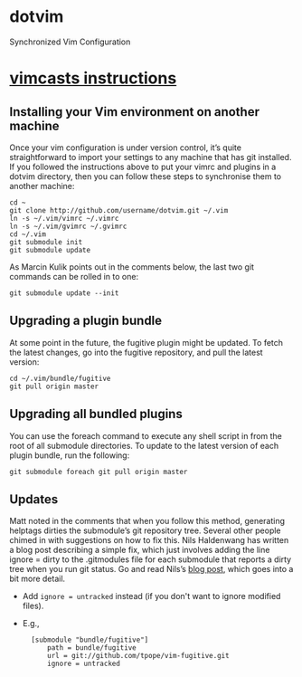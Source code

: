 # dotvim
Synchronized Vim Configuration

# [vimcasts instructions](http://vimcasts.org/episodes/synchronizing-plugins-with-git-submodules-and-pathogen/)
## Installing your Vim environment on another machine
Once your vim configuration is under version control, it’s quite straightforward to import your settings to any machine that has git installed. If you followed the instructions above to put your vimrc and plugins in a dotvim directory, then you can follow these steps to synchronise them to another machine:

    cd ~
    git clone http://github.com/username/dotvim.git ~/.vim
    ln -s ~/.vim/vimrc ~/.vimrc
    ln -s ~/.vim/gvimrc ~/.gvimrc
    cd ~/.vim
    git submodule init
    git submodule update

As Marcin Kulik points out in the comments below, the last two git commands can be rolled in to one:

    git submodule update --init

## Upgrading a plugin bundle
At some point in the future, the fugitive plugin might be updated. To fetch the latest changes, go into the fugitive repository, and pull the latest version:

    cd ~/.vim/bundle/fugitive
    git pull origin master

## Upgrading all bundled plugins
You can use the foreach command to execute any shell script in from the root of all submodule directories. To update to the latest version of each plugin bundle, run the following:

    git submodule foreach git pull origin master

## Updates
Matt noted in the comments that when you follow this method, generating helptags dirties the submodule’s git repository tree. Several other people chimed in with suggestions on how to fix this. Nils Haldenwang has written a blog post describing a simple fix, which just involves adding the line ignore = dirty to the .gitmodules file for each submodule that reports a dirty tree when you run git status. Go and read Nils’s [blog post](http://www.nils-haldenwang.de/frameworks-and-tools/git/how-to-ignore-changes-in-git-submodules), which goes into a bit more detail.
* Add `ignore = untracked` instead (if you don&apos;t want to ignore modified files).
* E.g.,

        [submodule "bundle/fugitive"]
            path = bundle/fugitive
            url = git://github.com/tpope/vim-fugitive.git
            ignore = untracked

